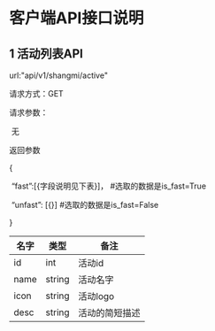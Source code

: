# 客户端API接口说明

## 1 活动列表API

url:"api/v1/shangmi/active"

请求方式：GET

请求参数：

​	无

返回参数

{

​	“fast”:[{字段说明见下表}]，   #选取的数据是is_fast=True

​	“unfast”: [{}]                              #选取的数据是is_fast=False

}

| 名字   | 类型     | 备注      |
| ---- | ------ | ------- |
| id   | int    | 活动id    |
| name | string | 活动名字    |
| icon | string | 活动logo  |
| desc | string | 活动的简短描述 |

